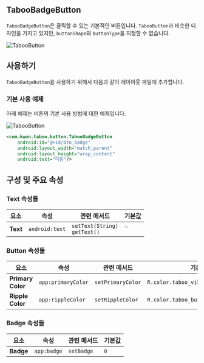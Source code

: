 ## TabooBadgeButton
`TabooBadgeButton`은 클릭할 수 있는 기본적인 버튼입니다. 
`TabooButton`과 비슷한 디자인을 가지고 있지만, `buttonShape`와 `buttonType`을 지정할 수 없습니다.

![TabooButton](https://github.com/HanJunKwon/Taboo/blob/feature/readme/docs/assets/buttons/taboo_badge_button.png)


## 사용하기
`TabooBadgeButton`을 사용하기 위해서 다음과 같이 레이아웃 파일에 추가합니다.

### 기본 사용 예제
아래 예제는 버튼의 기본 사용 방법에 대한 예제입니다.

![TabooButton](https://github.com/HanJunKwon/Taboo/blob/feature/readme/docs/assets/buttons/taboo_badge_button.png)

```xml
<com.kwon.taboo.button.TabooBadgeButton
    android:id="@+id/btn_badge"
    android:layout_width="match_parent"
    android:layout_height="wrap_content"
    android:text="다음"/>
```

## 구성 및 주요 속성

### Text 속성들
| 요소               | 속성                  | 관련 메서드                            | 기본값                                                                                                         |
|------------------|---------------------|-----------------------------------|-------------------------------------------------------------------------------------------------------------|
| **Text**         | `android:text`      | `setText(String)`<br/>`getText()` | ``                                                                                                          |

### Button 속성들
| 요소                  | 속성                        | 관련 메서드            | 기본값                                    |
|---------------------|---------------------------|-------------------|----------------------------------------|
| **Primary Color**   | `app:primaryColor`        | `setPrimaryColor` | `R.color.taboo_vibrant_blue_01`        |
| **Ripple Color**    | `app:rippleColor`         | `setRippleColor`  | `R.color.taboo_button_ripple_color`    |

### Badge 속성들
| 요소           | 속성          | 관련 메서드        | 기본값   |
|--------------|-------------|---------------|-------|
| **Badge**    | `app:badge` | `setBadge`    | `0`   |